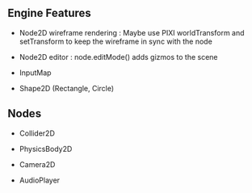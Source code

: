 ## Engine Features

- Node2D wireframe rendering : Maybe use PIXI worldTransform and setTransform to keep the wireframe in sync with the node

- Node2D editor : node.editMode() adds gizmos to the scene

- InputMap

- Shape2D (Rectangle, Circle)


## Nodes

- Collider2D

- PhysicsBody2D

- Camera2D

- AudioPlayer